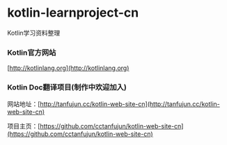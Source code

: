 # kotlin-learnproject-cn
Kotlin学习资料整理

### Kotlin官方网站 

[http://kotlinlang.org](http://kotlinlang.org)

### Kotlin Doc翻译项目(制作中欢迎加入)

网站地址：[http://tanfujun.cc/kotlin-web-site-cn](http://tanfujun.cc/kotlin-web-site-cn)  

项目主页：[https://github.com/cctanfujun/kotlin-web-site-cn](https://github.com/cctanfujun/kotlin-web-site-cn)
